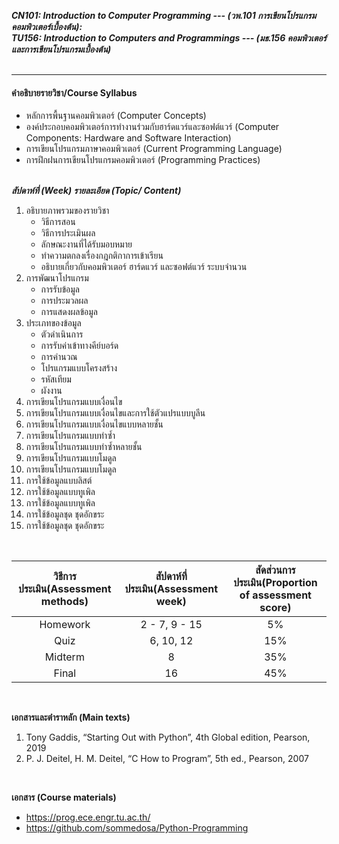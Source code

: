 ***CN101:	Introduction to Computer Programming --- (วพ.101 	การเขียนโปรแกรมคอมพิวเตอร์เบื้องต้น):  </br>
TU156:	Introduction to Computers and Programmings --- (มธ.156	คอมพิวเตอร์และการเขียนโปรแกรมเบื้องต้น)***  </br></br> 
 
---------------------------

#### คำอธิบายรายวิชา/Course Syllabus
* หลักการพื้นฐานคอมพิวเตอร์ (Computer Concepts) 
* องค์ประกอบคอมพิวเตอร์การทำงานร่วมกับฮาร์ดแวร์และซอฟต์แวร์ (Computer Components: Hardware and Software Interaction)
* การเขียนโปรแกรมภาษาคอมพิวเตอร์ (Current Programming Language)
* การฝึกฝนการเขียนโปรแกรมคอมพิวเตอร์ (Programming Practices)
</br> </br>

***สัปดาห์ที่ (Week)	รายละเอียด (Topic/ Content)***</br>
1. อธิบายภาพรวมของรายวิชา  </br>
   - วิธีการสอน  </br>
   - วิธีการประเมินผล  </br>
   - ลักษณะงานที่ได้รับมอบหมาย  </br>
   - ทำความตกลงเรื่องกฎกติกาการเข้าเรียน </br>
   - อธิบายเกี่ยวกับคอมพิวเตอร์ ฮาร์ดแวร์ และซอฟต์แวร์ ระบบจำนวน </br>
2. การพัฒนาโปรแกรม  </br>
   - การรับข้อมูล  </br>
   - การประมวลผล  </br>
   - การแสดงผลข้อมูล   </br>
3. ประเภทของข้อมูล  </br>
   - ตัวดำเนินการ  </br>
   - การรับค่าเข้าทางคีย์บอร์ด  </br>
   - การคำนวณ  </br>
   - โปรแกรมแบบโครงสร้าง  </br>
   - รหัสเทียม  </br>
   - ผังงาน  </br>
4. การเขียนโปรแกรมแบบเงื่อนไข  </br>
5. การเขียนโปรแกรมแบบเงื่อนไขและการใช้ตัวแปรแบบบูลีน  </br>
6. การเขียนโปรแกรมแบบเงื่อนไขแบบหลายชั้น  </br>
7. การเขียนโปรแกรมแบบทำซ้ำ  </br>
8. การเขียนโปรแกรมแบบทำซ้ำหลายชั้น   </br>
9. การเขียนโปรแกรมแบบโมดูล </br>
10. การเขียนโปรแกรมแบบโมดูล </br>
11. การใช้ข้อมูลแบบลิสต์  </br>
12. การใช้ข้อมูลแบบทูเพิล </br>
13. การใช้ข้อมูลแบบทูเพิล  </br>
14. การใช้ข้อมูลชุด ชุดอักขระ  </br>
15. การใช้ข้อมูลชุด ชุดอักขระ </br> 

</br> 

| วิธีการประเมิน(Assessment methods) | สัปดาห์ที่ประเมิน(Assessment week) | สัดส่วนการประเมิน(Proportion of assessment score) |
|:--:|:--:|:--:|
|Homework | 2 - 7, 9 - 15| 5% |
|Quiz  | 6, 10, 12 | 15% |
|Midterm | 8 | 35% |
|Final  | 16 | 45% |

</br> 

**เอกสารและตำราหลัก (Main texts)** </br>
   1. Tony Gaddis, “Starting Out with Python”, 4th Global edition, Pearson, 2019 
   2. P. J. Deitel, H. M. Deitel, “C How to Program”, 5th ed., Pearson, 2007  

</br>  

**เอกสาร (Course materials)**  </br>
   - https://prog.ece.engr.tu.ac.th/  </br>
   - https://github.com/sommedosa/Python-Programming </br>
   
  
  
  

